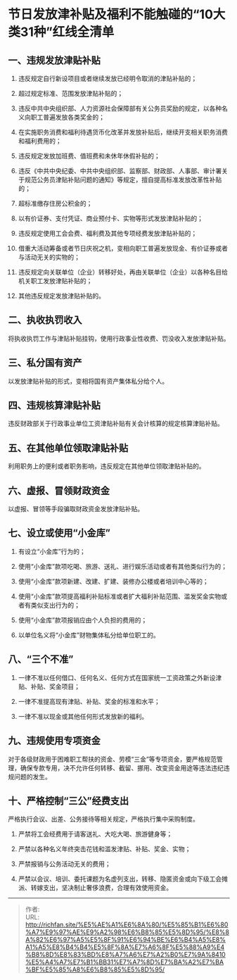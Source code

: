# 节日发放津补贴及福利不能触碰的“10大类31种”红线全清单

## 一、违规发放津贴补贴

1. 违反规定自行新设项目或者继续发放已经明令取消的津贴补贴的；

2. 超过规定标准、范围发放津贴补贴的；

3. 违反中共中央组织部、人力资源社会保障部有关公务员奖励的规定，以各种名义向职工普遍发放各类奖金的；

4. 在实施职务消费和福利待遇货币化改革并发放补贴后，继续开支相关职务消费和福利费用的；

5. 违反规定发放加班费、值班费和未休年休假补贴的；

6. 违反《中共中央纪委、中共中央组织部、监察部、财政部、人事部、审计署关于规范公务员津贴补贴问题的通知》等规定，擅自提高标准发放改革性补贴的；

7. 超标准缴存住房公积金的；

8. 以有价证券、支付凭证、商业预付卡、实物等形式发放津贴补贴的；

9. 违反规定使用工会会费、福利费及其他专项经费发放津贴补贴的；

10. 借重大活动筹备或者节日庆祝之机，变相向职工普遍发放现金、有价证券或者与活动无关的实物的；

11. 违反规定向关联单位（企业）转移好处，再由关联单位（企业）以各种名目给机关职工发放津贴补贴的；

12. 其他违反规定发放津贴补贴的。

## 二、执收执罚收入

将执收执罚工作与津贴补贴挂钩，使用行政事业性收费、罚没收入发放津贴补贴。

## 三、私分国有资产

以发放津贴补贴的形式，变相将国有资产集体私分给个人。

## 四、违规核算津贴补贴

违反财政部关于行政事业单位工资津贴补贴有关会计核算的规定核算津贴补贴。

## 五、在其他单位领取津贴补贴

利用职务上的便利或者职务影响，违反规定在其他单位领取津贴补贴的。

## 六、虚报、冒领财政资金

以虚报、冒领等手段骗取财政资金发放津贴补贴。

## 七、设立或使用“小金库”

1. 有设立“小金库”行为的；

2. 使用“小金库”款项吃喝、旅游、送礼、进行娱乐活动或者有其他类似行为的；

3. 使用“小金库”款项新建、改建、扩建、装修办公楼或者培训中心等的；

4. 使用“小金库”款项提高福利补贴标准或者扩大福利补贴范围、滥发奖金实物或者有类似支出行为的；

5. 使用“小金库”款项报销应由个人负担的费用的；

6. 以单位名义将“小金库”财物集体私分给单位职工的。

## 八、“三个不准”

1. 一律不准以任何借口、任何名义、任何方式在国家统一工资政策之外新设津贴、补贴、奖金项目；

2. 一律不准提高现有津贴、补贴、奖金的标准和水平；

3. 一律不准以现金或其他任何形式发放新的福利。

## 九、违规使用专项资金

对于各级财政用于困难职工帮扶的资金、劳模“三金”等专项资金，要严格规范管理，确保专款专用，决不允许任何转移、截留、挪用、改变资金用途等违法违纪违规问题的发生。

## 十、严格控制“三公”经费支出

严格执行会议、出差、公务接待等相关规定，严格执行集中采购制度。

1. 严禁将工会经费用于请客送礼、大吃大喝、旅游健身等；

2. 严禁以各种名义年终突击花钱和滥发津贴、补贴、奖金、实物；

3. 严禁报销与公务活动无关的费用；

4. 严禁以会议、培训、委托课题为名虚列支出，转移、隐匿资金或向下级工会摊派、转嫁支出，坚决制止奢侈浪费，合理有效使用资金。

---

> 作者:   
> URL: http://richfan.site/%E5%AE%A1%E6%8A%80/%E5%85%B1%E6%80%A7%E9%97%AE%E9%A2%98%E6%B8%85%E5%8D%95/%E8%8A%82%E6%97%A5%E5%8F%91%E6%94%BE%E6%B4%A5%E8%A1%A5%E8%B4%B4%E5%8F%8A%E7%A6%8F%E5%88%A9%E4%B8%8D%E8%83%BD%E8%A7%A6%E7%A2%B0%E7%9A%8410%E5%A4%A7%E7%B1%BB31%E7%A7%8D%E7%BA%A2%E7%BA%BF%E5%85%A8%E6%B8%85%E5%8D%95/  

